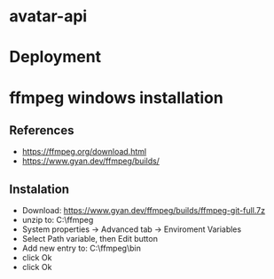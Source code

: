 # avatar-api


# Deployment



# ffmpeg windows installation
## References
- https://ffmpeg.org/download.html
- https://www.gyan.dev/ffmpeg/builds/

## Instalation
- Download: https://www.gyan.dev/ffmpeg/builds/ffmpeg-git-full.7z
- unzip to:  C:\ffmpeg
- System properties -> Advanced tab -> Enviroment Variables
- Select Path variable, then Edit button
- Add new entry to: C:\ffmpeg\bin
- click Ok
- click Ok
